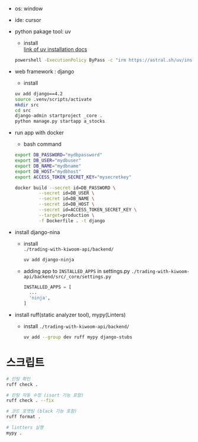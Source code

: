 - os: window  
- ide: cursor  
- python pakage tool: uv  
    - install  
    [link of uv installation docs](https://docs.astral.sh/uv/#installation)
    ```bash
    powershell -ExecutionPolicy ByPass -c "irm https://astral.sh/uv/install.ps1 | iex"
    ```
- web framework : django
    - install  
    ```bash
    uv add django==4.2
    source .venv/scripts/activate
    mkdir src
    cd src
    django-admin startproject _core .
    python manage.py startapp a_stocks
    ```  



- run app with docker
    - bash command  
    ```bash
    export DB_PASSWORD="mydbpassword"
    export DB_USER="mydbuser"
    export DB_NAME="mydbname"
    export DB_HOST="mydbhost"
    export ACCESS_TOKEN_SECRET_KEY="mysecretkey"
    ```

    ```bash
    docker build --secret id=DB_PASSWORD \
             --secret id=DB_USER \
             --secret id=DB_NAME \
             --secret id=DB_HOST \
             --secret id=ACCESS_TOKEN_SECRET_KEY \
             --target=production \
             -f Dockerfile . -t django
    ```

- install django-nina
  - install  
    `./trading-with-kiwoom-api/backend/`
    ```bash
    uv add django-ninja
    ```

  - adding app to `INSTALLED_APPS` in settings.py
    `./trading-with-kiwoom-api/backend/src/_core/settings.py`
    ```python
    INSTALLED_APPS = [
      ...
      'ninja',
    ]
    ```

- install ruff(static analyzer tool), mypy(Linters)
  - install
    `./trading-with-kiwoom-api/backend/`  
    ```bash
    uv add --group dev ruff mypy django-stubs
    ```


# 스크립트
```bash
# 린팅 확인
ruff check .

# 린팅 자동 수정 (isort 기능 포함)
ruff check . --fix

# 코드 포맷팅 (black 기능 포함)
ruff format .

# lintters 실행
mypy .
```